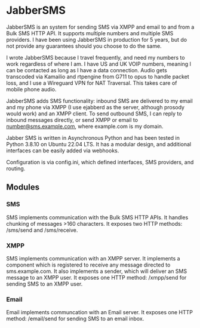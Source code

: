 # JabberSMS

JabberSMS is an system for sending SMS via XMPP and email to and from a Bulk SMS HTTP API. It supports multiple numbers and multiple SMS providers. I have been using JabberSMS in production for 5 years, but do not provide any guarantees should you choose to do the same.

I wrote JabberSMS because I travel frequently, and need my numbers to work regardless of where I am. I have US and UK VOIP numbers, meaning I can be contacted as long as I have a data connection. Audio gets transcoded via Kamailio and rtpengine from G711 to opus to handle packet loss, and I use a Wireguard VPN for NAT Traversal. This takes care of mobile phone audio.

JabberSMS adds SMS functionality: inbound SMS are delivered to my email and my phone via XMPP (I use ejabberd as the server, although prosody would work) and an XMPP client. To send outbound SMS, I can reply to inbound messages directly, or send XMPP or email to number@sms.example.com, where example.com is my domain.

Jabber SMS is written in Asynchronous Python and has been tested in Python 3.8.10 on Ubuntu 22.04 LTS. It has a modular design, and additional interfaces can be easily added via webhooks.

Configuration is via config.ini, which defined interfaces, SMS providers, and routing.

## Modules

### SMS

SMS implements communication with the Bulk SMS HTTP APIs. It handles chunking of messages >160 characters. It exposes two HTTP methods: /sms/send and /sms/receive.

### XMPP

SMS implements communication with an XMPP server. It implements a component which is registered to receive any message directed to sms.example.com. It also implements a sender, which will deliver an SMS message to an XMPP user. It exposes one HTTP method: /xmpp/send for sending SMS to an XMPP user.

### Email

Email implements communcation with an Email server. It exposes one HTTP method: /email/send for sending SMS to an email inbox.
